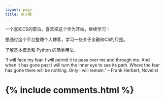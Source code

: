 ```yaml
---
layout: page
title: 关于我
---
```


一个喜欢CS的菜鸟，喜欢把这个作为开端，继续学习！
<p>
想通过这个平台整理个人博客，学习一些关于金融和CS的只是。
<p>
了解基本概念和 Python 的简单用法。



<p>
“I will face my fear. I will permit it to pass over me and through me. And when it has gone past I will turn the inner eye to see its path. Where the fear has gone there will be nothing. Only I will remain.”
                                            – Frank Herbert, Novelist


# {% include comments.html %}
